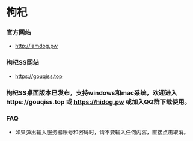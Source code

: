 # 枸杞

### 官方网站
- http://iamdog.pw

### 枸杞SS网站
- https://gouqiss.top

### 枸杞SS桌面版本已发布，支持windows和mac系统，欢迎进入https://gouqiss.top 或 https://hidog.pw 或加入QQ群下载使用。

### FAQ

- 如果弹出输入服务器账号和密码时，请不要输入任何内容，直接点击取消。
